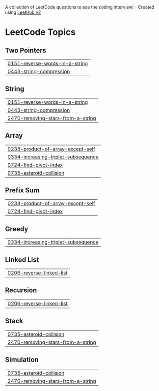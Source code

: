 A collection of LeetCode questions to ace the coding interview! - Created using [LeetHub v2](https://github.com/arunbhardwaj/LeetHub-2.0)
<!---LeetCode Topics Start-->
# LeetCode Topics
## Two Pointers
|  |
| ------- |
| [0151-reverse-words-in-a-string](https://github.com/siddarthx07/Leetcode-Solutions/tree/master/0151-reverse-words-in-a-string) |
| [0443-string-compression](https://github.com/siddarthx07/Leetcode-Solutions/tree/master/0443-string-compression) |
## String
|  |
| ------- |
| [0151-reverse-words-in-a-string](https://github.com/siddarthx07/Leetcode-Solutions/tree/master/0151-reverse-words-in-a-string) |
| [0443-string-compression](https://github.com/siddarthx07/Leetcode-Solutions/tree/master/0443-string-compression) |
| [2470-removing-stars-from-a-string](https://github.com/siddarthx07/Leetcode-Solutions/tree/master/2470-removing-stars-from-a-string) |
## Array
|  |
| ------- |
| [0238-product-of-array-except-self](https://github.com/siddarthx07/Leetcode-Solutions/tree/master/0238-product-of-array-except-self) |
| [0334-increasing-triplet-subsequence](https://github.com/siddarthx07/Leetcode-Solutions/tree/master/0334-increasing-triplet-subsequence) |
| [0724-find-pivot-index](https://github.com/siddarthx07/Leetcode-Solutions/tree/master/0724-find-pivot-index) |
| [0735-asteroid-collision](https://github.com/siddarthx07/Leetcode-Solutions/tree/master/0735-asteroid-collision) |
## Prefix Sum
|  |
| ------- |
| [0238-product-of-array-except-self](https://github.com/siddarthx07/Leetcode-Solutions/tree/master/0238-product-of-array-except-self) |
| [0724-find-pivot-index](https://github.com/siddarthx07/Leetcode-Solutions/tree/master/0724-find-pivot-index) |
## Greedy
|  |
| ------- |
| [0334-increasing-triplet-subsequence](https://github.com/siddarthx07/Leetcode-Solutions/tree/master/0334-increasing-triplet-subsequence) |
## Linked List
|  |
| ------- |
| [0206-reverse-linked-list](https://github.com/siddarthx07/Leetcode-Solutions/tree/master/0206-reverse-linked-list) |
## Recursion
|  |
| ------- |
| [0206-reverse-linked-list](https://github.com/siddarthx07/Leetcode-Solutions/tree/master/0206-reverse-linked-list) |
## Stack
|  |
| ------- |
| [0735-asteroid-collision](https://github.com/siddarthx07/Leetcode-Solutions/tree/master/0735-asteroid-collision) |
| [2470-removing-stars-from-a-string](https://github.com/siddarthx07/Leetcode-Solutions/tree/master/2470-removing-stars-from-a-string) |
## Simulation
|  |
| ------- |
| [0735-asteroid-collision](https://github.com/siddarthx07/Leetcode-Solutions/tree/master/0735-asteroid-collision) |
| [2470-removing-stars-from-a-string](https://github.com/siddarthx07/Leetcode-Solutions/tree/master/2470-removing-stars-from-a-string) |
<!---LeetCode Topics End-->